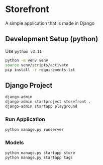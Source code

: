 # Storefront
A simple application that is made in Django

## Development Setup (python)
Use `python v3.11`
```sh
python -m venv venv
source venv/scripts/activate
pip install -r requirements.txt
```

## Django Project
```sh
django-admin
django-admin startproject storefront .
django-admin startapp playground
```

### Run Application
```sh
python manage.py runserver
```

### Models
```sh
python manage.py startapp store
python manage.py startapp tags
```